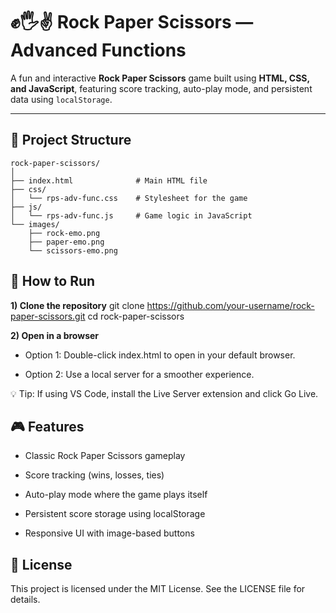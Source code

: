 # ✊🖐️✌️ Rock Paper Scissors — Advanced Functions

A fun and interactive **Rock Paper Scissors** game built using **HTML, CSS, and JavaScript**, featuring score tracking, auto-play mode, and persistent data using `localStorage`.

---

## 📂 Project Structure
```plaintext
rock-paper-scissors/
│
├── index.html              # Main HTML file
├── css/
│   └── rps-adv-func.css    # Stylesheet for the game
├── js/
│   └── rps-adv-func.js     # Game logic in JavaScript
└── images/
    ├── rock-emo.png
    ├── paper-emo.png
    └── scissors-emo.png
```

## 🚀 How to Run
**1) Clone the repository**
git clone https://github.com/your-username/rock-paper-scissors.git
cd rock-paper-scissors

**2) Open in a browser**

- Option 1: Double-click index.html to open in your default browser.

- Option 2: Use a local server for a smoother experience.

💡 Tip: If using VS Code, install the Live Server extension and click Go Live.

## 🎮 Features

- Classic Rock Paper Scissors gameplay

- Score tracking (wins, losses, ties)

- Auto-play mode where the game plays itself

- Persistent score storage using localStorage

- Responsive UI with image-based buttons

## 📜 License

This project is licensed under the MIT License.
See the LICENSE file for details.

